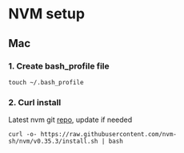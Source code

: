 # NVM setup

## Mac

### 1. Create bash_profile file

```
touch ~/.bash_profile
```

### 2. Curl install

Latest nvm git [repo](https://github.com/nvm-sh/nvm), update if needed

```
curl -o- https://raw.githubusercontent.com/nvm-sh/nvm/v0.35.3/install.sh | bash
```
